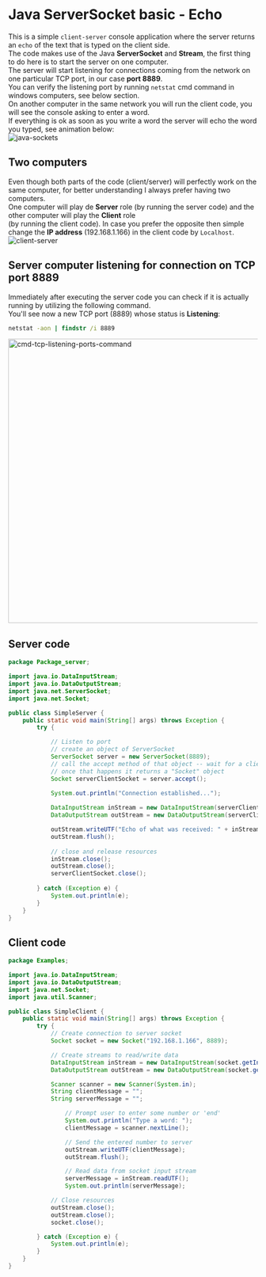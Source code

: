 # Java ServerSocket basic - Echo
This is a simple `client-server` console application where the server returns an `echo` of the text that is typed on the client side.<br>
The code makes use of the Java **ServerSocket** and **Stream**, the first thing to do here is to start the server on one computer.<br>
The server will start listening for connections coming from the network on one particular TCP port, in our case **port 8889**.<br>
You can verify the listening port by running `netstat` cmd command in windows computers, see below section.<br>
On another computer in the same network you will run the client code, you will see the console asking to enter a word.<br>
If everything is ok as soon as you write a word the server will echo the word you typed, see animation below:<br>
![java-sockets](https://github.com/danielurra/java-sockets-basic/assets/51704179/b6845891-e43e-49ac-9e64-4b05b02270a5)
## Two computers
Even though both parts of the code (client/server) will perfectly work on the same computer, for better understanding I always prefer having two computers.<br>
One computer will play de **Server** role (by running the server code) and the other computer will play the **Client** role<br>
(by running the client code).
In case you prefer the opposite then simple change the **IP address** (192.168.1.166) in the client code by `Localhost`.<br>
![client-server](https://github.com/danielurra/java-sockets-basic/assets/51704179/58eb45d5-7a2c-4dee-a4d6-e0bc23fe7b3c)<br>
## Server computer listening for connection on TCP port 8889
Immediately after executing the server code you can check if it is actually running by utilizing the following command.<br>
You'll see now a new TCP port (8889) whose status is **Listening**:<br>
```cmd
netstat -aon | findstr /i 8889
```
<img width="574" alt="cmd-tcp-listening-ports-command" src="https://github.com/danielurra/java-sockets-basic/assets/51704179/a4afe16a-c567-462b-9459-e6518fa6cfd0"><br>
## Server code
```java
package Package_server;

import java.io.DataInputStream;
import java.io.DataOutputStream;
import java.net.ServerSocket;
import java.net.Socket;

public class SimpleServer {
	public static void main(String[] args) throws Exception {
		try {

			// Listen to port
			// create an object of ServerSocket 
			ServerSocket server = new ServerSocket(8889);
			// call the accept method of that object -- wait for a client to try to establish a connection
			// once that happens it returns a "Socket" object
			Socket serverClientSocket = server.accept();

			System.out.println("Connection established...");
			
			DataInputStream inStream = new DataInputStream(serverClientSocket.getInputStream());
			DataOutputStream outStream = new DataOutputStream(serverClientSocket.getOutputStream());

			outStream.writeUTF("Echo of what was received: " + inStream.readUTF());
			outStream.flush();
			
			// close and release resources
			inStream.close();
			outStream.close();
			serverClientSocket.close();
			
		} catch (Exception e) {
			System.out.println(e);
		}
	}
}
```
## Client code
```java
package Examples;

import java.io.DataInputStream;
import java.io.DataOutputStream;
import java.net.Socket;
import java.util.Scanner;

public class SimpleClient {
	public static void main(String[] args) throws Exception {
		try {
			// Create connection to server socket
			Socket socket = new Socket("192.168.1.166", 8889);

			// Create streams to read/write data
			DataInputStream inStream = new DataInputStream(socket.getInputStream());
			DataOutputStream outStream = new DataOutputStream(socket.getOutputStream());

			Scanner scanner = new Scanner(System.in);
			String clientMessage = "";
			String serverMessage = "";

				// Prompt user to enter some number or 'end'
				System.out.println("Type a word: ");
				clientMessage = scanner.nextLine();

				// Send the entered number to server
				outStream.writeUTF(clientMessage);
				outStream.flush();

				// Read data from socket input stream
				serverMessage = inStream.readUTF();
				System.out.println(serverMessage);

			// Close resources
			outStream.close();
			outStream.close();
			socket.close();

		} catch (Exception e) {
			System.out.println(e);
		}
	}
}

```



